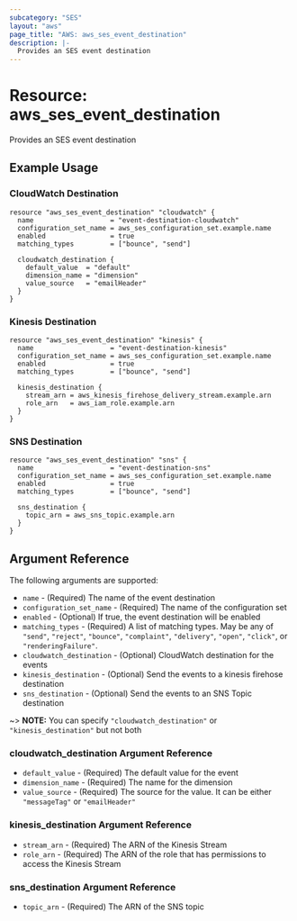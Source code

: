 ```yaml
---
subcategory: "SES"
layout: "aws"
page_title: "AWS: aws_ses_event_destination"
description: |-
  Provides an SES event destination
---
```


# Resource: aws_ses_event_destination

Provides an SES event destination

## Example Usage

### CloudWatch Destination

```hcl
resource "aws_ses_event_destination" "cloudwatch" {
  name                   = "event-destination-cloudwatch"
  configuration_set_name = aws_ses_configuration_set.example.name
  enabled                = true
  matching_types         = ["bounce", "send"]

  cloudwatch_destination {
    default_value  = "default"
    dimension_name = "dimension"
    value_source   = "emailHeader"
  }
}
```

### Kinesis Destination

```hcl
resource "aws_ses_event_destination" "kinesis" {
  name                   = "event-destination-kinesis"
  configuration_set_name = aws_ses_configuration_set.example.name
  enabled                = true
  matching_types         = ["bounce", "send"]

  kinesis_destination {
    stream_arn = aws_kinesis_firehose_delivery_stream.example.arn
    role_arn   = aws_iam_role.example.arn
  }
}
```

### SNS Destination

```hcl
resource "aws_ses_event_destination" "sns" {
  name                   = "event-destination-sns"
  configuration_set_name = aws_ses_configuration_set.example.name
  enabled                = true
  matching_types         = ["bounce", "send"]

  sns_destination {
    topic_arn = aws_sns_topic.example.arn
  }
}
```

## Argument Reference

The following arguments are supported:

* `name` - (Required) The name of the event destination
* `configuration_set_name` - (Required) The name of the configuration set
* `enabled` - (Optional) If true, the event destination will be enabled
* `matching_types` - (Required) A list of matching types. May be any of `"send"`, `"reject"`, `"bounce"`, `"complaint"`, `"delivery"`, `"open"`, `"click"`, or `"renderingFailure"`.
* `cloudwatch_destination` - (Optional) CloudWatch destination for the events
* `kinesis_destination` - (Optional) Send the events to a kinesis firehose destination
* `sns_destination` - (Optional) Send the events to an SNS Topic destination

~> **NOTE:** You can specify `"cloudwatch_destination"` or `"kinesis_destination"` but not both

### cloudwatch_destination Argument Reference

* `default_value` - (Required) The default value for the event
* `dimension_name` - (Required) The name for the dimension
* `value_source` - (Required) The source for the value. It can be either `"messageTag"` or `"emailHeader"`

### kinesis_destination Argument Reference

* `stream_arn` - (Required) The ARN of the Kinesis Stream
* `role_arn` - (Required) The ARN of the role that has permissions to access the Kinesis Stream

### sns_destination Argument Reference

* `topic_arn` - (Required) The ARN of the SNS topic
